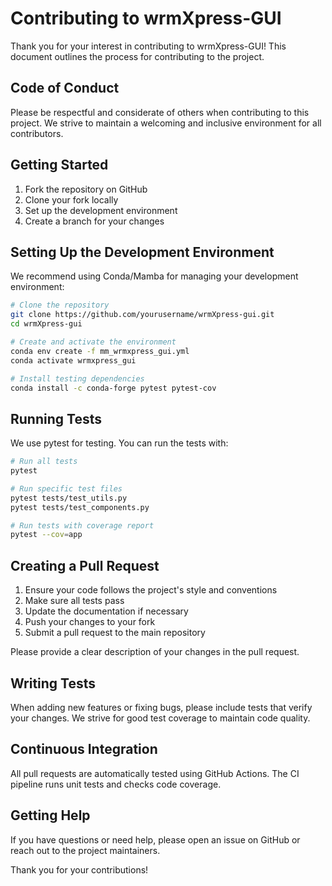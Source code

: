 # Contributing to wrmXpress-GUI

Thank you for your interest in contributing to wrmXpress-GUI! This document outlines the process for contributing to the project.

## Code of Conduct

Please be respectful and considerate of others when contributing to this project. We strive to maintain a welcoming and inclusive environment for all contributors.

## Getting Started

1. Fork the repository on GitHub
2. Clone your fork locally
3. Set up the development environment
4. Create a branch for your changes

## Setting Up the Development Environment

We recommend using Conda/Mamba for managing your development environment:

```bash
# Clone the repository
git clone https://github.com/yourusername/wrmXpress-gui.git
cd wrmXpress-gui

# Create and activate the environment
conda env create -f mm_wrmxpress_gui.yml
conda activate wrmxpress_gui

# Install testing dependencies
conda install -c conda-forge pytest pytest-cov
```

## Running Tests

We use pytest for testing. You can run the tests with:

```bash
# Run all tests
pytest

# Run specific test files
pytest tests/test_utils.py
pytest tests/test_components.py

# Run tests with coverage report
pytest --cov=app
```

## Creating a Pull Request

1. Ensure your code follows the project's style and conventions
2. Make sure all tests pass
3. Update the documentation if necessary
4. Push your changes to your fork
5. Submit a pull request to the main repository

Please provide a clear description of your changes in the pull request.

## Writing Tests

When adding new features or fixing bugs, please include tests that verify your changes. We strive for good test coverage to maintain code quality.

## Continuous Integration

All pull requests are automatically tested using GitHub Actions. The CI pipeline runs unit tests and checks code coverage.

## Getting Help

If you have questions or need help, please open an issue on GitHub or reach out to the project maintainers.

Thank you for your contributions!